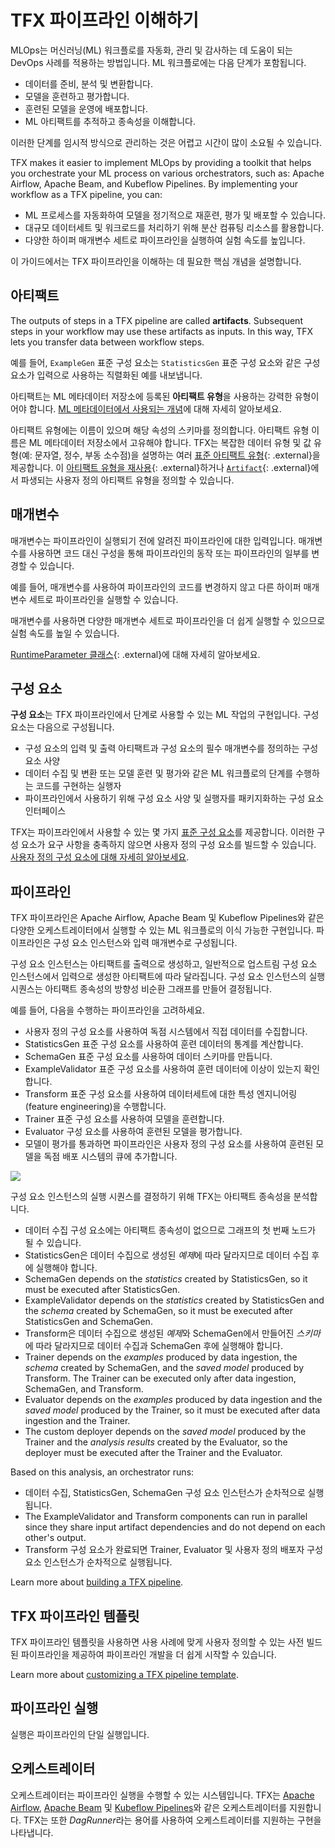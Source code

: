 # TFX 파이프라인 이해하기

MLOps는 머신러닝(ML) 워크플로를 자동화, 관리 및 감사하는 데 도움이 되는 DevOps 사례를 적용하는 방법입니다. ML 워크플로에는 다음 단계가 포함됩니다.

- 데이터를 준비, 분석 및 변환합니다.
- 모델을 훈련하고 평가합니다.
- 훈련된 모델을 운영에 배포합니다.
- ML 아티팩트를 추적하고 종속성을 이해합니다.

이러한 단계를 임시적 방식으로 관리하는 것은 어렵고 시간이 많이 소요될 수 있습니다.

TFX makes it easier to implement MLOps by providing a toolkit that helps you orchestrate your ML process on various orchestrators, such as: Apache Airflow, Apache Beam, and Kubeflow Pipelines. By implementing your workflow as a TFX pipeline, you can:

- ML 프로세스를 자동화하여 모델을 정기적으로 재훈련, 평가 및 배포할 수 있습니다.
- 대규모 데이터세트 및 워크로드를 처리하기 위해 분산 컴퓨팅 리소스를 활용합니다.
- 다양한 하이퍼 매개변수 세트로 파이프라인을 실행하여 실험 속도를 높입니다.

이 가이드에서는 TFX 파이프라인을 이해하는 데 필요한 핵심 개념을 설명합니다.

## 아티팩트

The outputs of steps in a TFX pipeline are called **artifacts**. Subsequent steps in your workflow may use these artifacts as inputs. In this way, TFX lets you transfer data between workflow steps.

예를 들어, `ExampleGen` 표준 구성 요소는 `StatisticsGen` 표준 구성 요소와 같은 구성 요소가 입력으로 사용하는 직렬화된 예를 내보냅니다.

아티팩트는 <a>ML 메타데이터</a> 저장소에 등록된 <strong>아티팩트 유형</strong>을 사용하는 강력한 유형이어야 합니다. [ML 메타데이터에서 사용되는 개념](mlmd#concepts)에 대해 자세히 알아보세요.

아티팩트 유형에는 이름이 있으며 해당 속성의 스키마를 정의합니다. 아티팩트 유형 이름은 ML 메타데이터 저장소에서 고유해야 합니다. TFX는 복잡한 데이터 유형 및 값 유형(예: 문자열, 정수, 부동 소수점)을 설명하는 여러 [표준 아티팩트 유형](https://github.com/tensorflow/tfx/blob/master/tfx/types/standard_artifacts.py){: .external}을 제공합니다. 이 [아티팩트 유형을 재사용](https://github.com/tensorflow/tfx/blob/master/tfx/types/standard_artifacts.py){: .external}하거나 [`Artifact`](https://github.com/tensorflow/tfx/blob/master/tfx/types/artifact.py){: .external}에서 파생되는 사용자 정의 아티팩트 유형을 정의할 수 있습니다.

## 매개변수

매개변수는 파이프라인이 실행되기 전에 알려진 파이프라인에 대한 입력입니다. 매개변수를 사용하면 코드 대신 구성을 통해 파이프라인의 동작 또는 파이프라인의 일부를 변경할 수 있습니다.

예를 들어, 매개변수를 사용하여 파이프라인의 코드를 변경하지 않고 다른 하이퍼 매개변수 세트로 파이프라인을 실행할 수 있습니다.

매개변수를 사용하면 다양한 매개변수 세트로 파이프라인을 더 쉽게 실행할 수 있으므로 실험 속도를 높일 수 있습니다.

[RuntimeParameter 클래스](https://github.com/tensorflow/tfx/blob/master/tfx/orchestration/data_types.py){: .external}에 대해 자세히 알아보세요.

## 구성 요소

**구성 요소**는 TFX 파이프라인에서 단계로 사용할 수 있는 ML 작업의 구현입니다. 구성 요소는 다음으로 구성됩니다.

- 구성 요소의 입력 및 출력 아티팩트과 구성 요소의 필수 매개변수를 정의하는 구성 요소 사양
- 데이터 수집 및 변환 또는 모델 훈련 및 평가와 같은 ML 워크플로의 단계를 수행하는 코드를 구현하는 실행자
- 파이프라인에서 사용하기 위해 구성 요소 사양 및 실행자를 패키지화하는 구성 요소 인터페이스

TFX는 파이프라인에서 사용할 수 있는 몇 가지 [표준 구성 요소](index#tfx_standard_components)를 제공합니다. 이러한 구성 요소가 요구 사항을 충족하지 않으면 사용자 정의 구성 요소를 빌드할 수 있습니다. [사용자 정의 구성 요소에 대해 자세히 알아보세요](understanding_custom_components).

## 파이프라인

TFX 파이프라인은 Apache Airflow, Apache Beam 및 Kubeflow Pipelines와 같은 다양한 오케스트레이터에서 실행할 수 있는 ML 워크플로의 이식 가능한 구현입니다. 파이프라인은 구성 요소 인스턴스와 입력 매개변수로 구성됩니다.

구성 요소 인스턴스는 아티팩트를 출력으로 생성하고, 일반적으로 업스트림 구성 요소 인스턴스에서 입력으로 생성한 아티팩트에 따라 달라집니다. 구성 요소 인스턴스의 실행 시퀀스는 아티팩트 종속성의 방향성 비순환 그래프를 만들어 결정됩니다.

예를 들어, 다음을 수행하는 파이프라인을 고려하세요.

- 사용자 정의 구성 요소를 사용하여 독점 시스템에서 직접 데이터를 수집합니다.
- StatisticsGen 표준 구성 요소를 사용하여 훈련 데이터의 통계를 계산합니다.
- SchemaGen 표준 구성 요소를 사용하여 데이터 스키마를 만듭니다.
- ExampleValidator 표준 구성 요소를 사용하여 훈련 데이터에 이상이 있는지 확인합니다.
- Transform 표준 구성 요소를 사용하여 데이터세트에 대한 특성 엔지니어링(feature engineering)을 수행합니다.
- Trainer 표준 구성 요소를 사용하여 모델을 훈련합니다.
- Evaluator 구성 요소를 사용하여 훈련된 모델을 평가합니다.
- 모델이 평가를 통과하면 파이프라인은 사용자 정의 구성 요소를 사용하여 훈련된 모델을 독점 배포 시스템의 큐에 추가합니다.

![](images/tfx_pipeline_graph.svg)

구성 요소 인스턴스의 실행 시퀀스를 결정하기 위해 TFX는 아티팩트 종속성을 분석합니다.

- 데이터 수집 구성 요소에는 아티팩트 종속성이 없으므로 그래프의 첫 번째 노드가 될 수 있습니다.
- StatisticsGen은 데이터 수집으로 생성된 *예제*에 따라 달라지므로 데이터 수집 후에 실행해야 합니다.
- SchemaGen depends on the *statistics* created by StatisticsGen, so it must be executed after StatisticsGen.
- ExampleValidator depends on the *statistics* created by StatisticsGen and the *schema* created by SchemaGen, so it must be executed after StatisticsGen and SchemaGen.
- Transform은 데이터 수집으로 생성된 *예제*와 SchemaGen에서 만들어진 *스키마*에 따라 달라지므로 데이터 수집과 SchemaGen 후에 실행해야 합니다.
- Trainer depends on the *examples* produced by data ingestion, the *schema* created by SchemaGen, and the *saved model* produced by Transform. The Trainer can be executed only after data ingestion, SchemaGen, and Transform.
- Evaluator depends on the *examples* produced by data ingestion and the *saved model* produced by the Trainer, so it must be executed after data ingestion and the Trainer.
- The custom deployer depends on the *saved model* produced by the Trainer and the *analysis results* created by the Evaluator, so the deployer must be executed after the Trainer and the Evaluator.

Based on this analysis, an orchestrator runs:

- 데이터 수집, StatisticsGen, SchemaGen 구성 요소 인스턴스가 순차적으로 실행됩니다.
- The ExampleValidator and Transform components can run in parallel since they share input artifact dependencies and do not depend on each other's output.
- Transform 구성 요소가 완료되면 Trainer, Evaluator 및 사용자 정의 배포자 구성 요소 인스턴스가 순차적으로 실행됩니다.

Learn more about [building a TFX pipeline](build_tfx_pipeline).

## TFX 파이프라인 템플릿

TFX 파이프라인 템플릿을 사용하면 사용 사례에 맞게 사용자 정의할 수 있는 사전 빌드된 파이프라인을 제공하여 파이프라인 개발을 더 쉽게 시작할 수 있습니다.

Learn more about [customizing a TFX pipeline template](build_tfx_pipeline#build-a-pipeline-using-a-template).

## 파이프라인 실행

실행은 파이프라인의 단일 실행입니다.

## 오케스트레이터

오케스트레이터는 파이프라인 실행을 수행할 수 있는 시스템입니다. TFX는 [Apache Airflow](airflow), [Apache Beam](beam_orchestrator) 및 [Kubeflow Pipelines](kubeflow)와 같은 오케스트레이터를 지원합니다. TFX는 또한 *DagRunner*라는 용어를 사용하여 오케스트레이터를 지원하는 구현을 나타냅니다.
